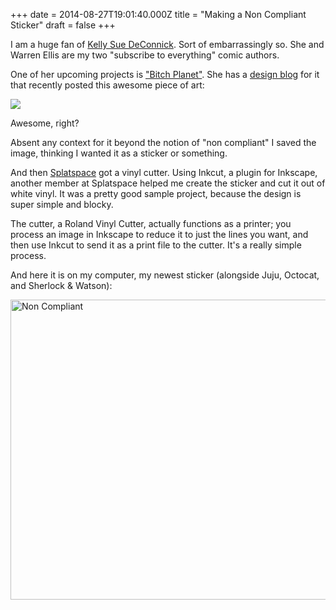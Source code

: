 +++
date = 2014-08-27T19:01:40.000Z
title = "Making a Non Compliant Sticker"
draft = false
+++

I am a huge fan of [Kelly Sue DeConnick][0]. Sort of embarrassingly so. She and Warren Ellis are my two "subscribe to everything" comic authors.

One of her upcoming projects is ["Bitch Planet"][1]. She has a [design blog][2] for it that recently posted this awesome piece of art:

<a href="http://bitchplanet.tumblr.com/post/91961255945/non-compliant"><img src="http://33.media.tumblr.com/02a3137bf41e5a24e9bd569c49a20597/tumblr_n8te02vOlG1tdhm9ao1_1280.png"></a>

Awesome, right?

Absent any context for it beyond the notion of "non compliant" I saved the image, thinking I wanted it as a sticker or something.

And then [Splatspace][3] got a vinyl cutter. Using Inkcut, a plugin for Inkscape, another member at Splatspace helped me create the sticker and cut it out of white vinyl. It was a pretty good sample project, because the design is super simple and blocky.

The cutter, a Roland Vinyl Cutter, actually functions as a printer; you process an image in Inkscape to reduce it to just the lines you want, and then use Inkcut to send it as a print file to the cutter. It's a really simple process.

And here it is on my computer, my newest sticker (alongside Juju, Octocat, and Sherlock & Watson):

<a href="https://www.flickr.com/photos/jcsackett/14869245000" title="Non Compliant by j.c. sackett, on Flickr"><img src="https://farm4.staticflickr.com/3922/14869245000_4ec3a1b0d4_z.jpg" width="640" height="480" alt="Non Compliant"></a>

[0]: http://kellysue.tumblr.com/
[1]: https://imagecomics.com/content/view/bitch-planet-promises-to-be-both-campy-and-kick-ass
[2]: http://bitchplanet.tumblr.com/
[3]: http://splatspace.org